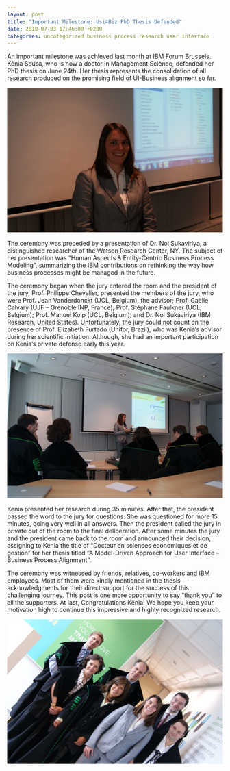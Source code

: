 ```yaml
---
layout: post
title: "Important Milestone: Usi4Biz PhD Thesis Defended"
date: 2010-07-03 17:46:00 +0200
categories: uncategorized business process research user interface
---
```


An important milestone was achieved last month at IBM Forum Brussels. Kênia Sousa, who is now a doctor in Management Science, defended her PhD thesis on June 24th. Her thesis represents the consolidation of all research produced on the promising field of UI-Business alignment so far.

<a href="http://69.89.31.239/~hildeber/wp-content/uploads/2010/07/DSC00681.jpg">![DSC00681.jpg](/images/posts/DSC00681.jpg)</a>

The ceremony was preceded by a presentation of Dr. Noi Sukaviriya, a distinguished researcher of the Watson Research Center, NY. The subject of her presentation was “Human Aspects &amp; Entity-Centric Business Process Modeling”, summarizing the IBM contributions on rethinking the way how business processes might be managed in the future.

The ceremony began when the jury entered the room and the president of the jury, Prof. Philippe Chevalier, presented the members of the jury, who were Prof. Jean Vanderdonckt (UCL, Belgium), the advisor; Prof. Gaëlle Calvary (UJF – Grenoble INP, France); Prof. Stéphane Faulkner (UCL, Belgium); Prof. Manuel Kolp (UCL, Belgium); and Dr. Noi Sukaviriya (IBM Research, United States). Unfortunately, the jury could not count on the presence of Prof. Elizabeth Furtado (Unifor, Brazil), who was Kenia’s advisor during her scientific initiation. Although, she had an important participation on Kenia’s private defense early this year.

<a href="http://69.89.31.239/~hildeber/wp-content/uploads/2010/07/DSC00636-1.jpg">![DSC00636-1.jpg](/images/posts/DSC00636-1.jpg)</a>

Kenia presented her research during 35 minutes. After that, the president passed the word to the jury for questions. She was questioned for more 15 minutes, going very well in all answers. Then the president called the jury in private out of the room to the final deliberation. After some minutes the jury and the president came back to the room and announced their decision, assigning to Kenia the title of “Docteur en sciences économiques et de gestion” for her thesis titled “A Model-Driven Approach for User Interface – Business Process Alignment”.

The ceremony was witnessed by friends, relatives, co-workers and IBM employees. Most of them were kindly mentioned in the thesis acknowledgments for their direct support for the success of this challenging journey. This post is one more opportunity to say “thank you” to all the supporters. At last, Congratulations Kênia! We hope you keep your motivation high to continue this impressive and highly recognized research.

<a href="http://69.89.31.239/~hildeber/wp-content/uploads/2010/07/DSC00765.jpg">![DSC00765.jpg](/images/posts/DSC00765.jpg)</a>
